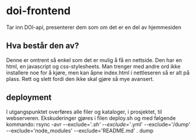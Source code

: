 # doi-frontend
Tar inn DOI-api, presenterer dem som om det er en del av hjemmesiden

## Hva består den av?
Denne er omtrent så enkel som det er mulig å få en nettside. Den har en html, en javascript og css-stylesheets. Man trenger med andre ord ikke installere noe for å kjøre, men kan åpne index.html i nettleseren så er alt på plass. Rett og slett fordi den ikke skal gjøre så mye avansert.

## deployment
I utgangspunktet overføres alle filer og kataloger, i prosjektet, til webserveren. Ekskuderinger gjøres i filen deploy.sh og med følgende kommando:
rsync -avr --exclude='*.sh' --exclude='*.yml' --exclude='/dump' --exclude='node_modules' --exclude='README.md' . dump
